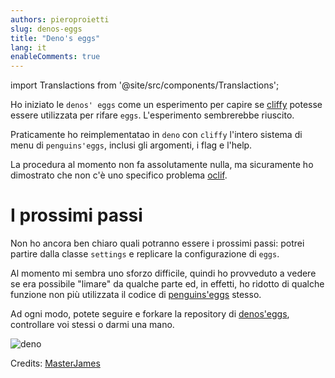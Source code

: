 ```yaml
---
authors: pieroproietti
slug: denos-eggs
title: "Deno's eggs"
lang: it
enableComments: true
---
```


import Translactions from '@site/src/components/Translactions';

<Translactions />

Ho iniziato le `denos' eggs` come un esperimento per capire se [cliffy](https://deno.land/x/cliffy@v1.0.0-rc.3) potesse essere utilizzata per rifare `eggs`. L'esperimento sembrerebbe riuscito.

Praticamente ho reimplementatao in `deno` con `cliffy` l'intero sistema di menu di `penguins'eggs`, inclusi gli argomenti, i flag e l'help.

La procedura al momento non fa assolutamente nulla, ma sicuramente ho dimostrato che non c'è uno specifico problema [oclif](https://oclif.io/).

# I prossimi passi
Non ho ancora ben chiaro quali potranno essere i prossimi passi: potrei partire dalla classe `settings` e replicare la configurazione di `eggs`. 

Al momento mi sembra uno sforzo difficile, quindi ho provveduto a vedere se era possibile "limare" da qualche parte ed, in effetti, ho ridotto di qualche funzione non più utilizzata il codice di [penguins'eggs](https://github.com/pieroproietti/penguins-eggs) stesso.

Ad ogni modo, potete seguire e forkare la repository di [denos'eggs](https://github.com/pieroproietti/denos-eggs), controllare voi stessi o darmi una mano.

![deno](/images/DenoLogo3D-Anim.gif)

Credits: [MasterJames](https://github.com/MasterJames/high-res-deno-logo)

